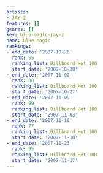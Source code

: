 ```yaml
---
artists:
- JAY-Z
features: []
genres: []
key: blue-magic-jay-z
name: Blue Magic
rankings:
- end_date: '2007-10-26'
  rank: 55
  ranking_list: Billboard Hot 100
  start_date: '2007-10-20'
- end_date: '2007-11-02'
  rank: 88
  ranking_list: Billboard Hot 100
  start_date: '2007-10-27'
- end_date: '2007-11-09'
  rank: 99
  ranking_list: Billboard Hot 100
  start_date: '2007-11-03'
- end_date: '2007-11-16'
  rank: 77
  ranking_list: Billboard Hot 100
  start_date: '2007-11-10'
- end_date: '2007-11-23'
  rank: 95
  ranking_list: Billboard Hot 100
  start_date: '2007-11-17'
---
```


